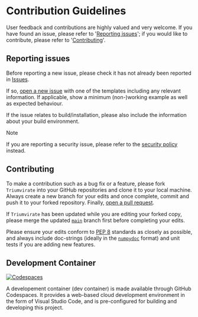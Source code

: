 # Contribution Guidelines

User feedback and contributions are highly valued and very welcome. If
you have found an issue, please refer to '[Reporting issues](#issue)';
if you would like to contribute, please refer to
'[Contributing](#contribution)'.


## <a name="issue"></a> Reporting issues

Before reporting a new issue, please check it has not already been reported
in [Issues](https://github.com/MikeSWang/Triumvirate/issues).

If so,
[open a new issue](https://github.com/MikeSWang/Triumvirate/issues/new/choose)
with one of the templates including any relevant information. If applicable,
show a minimum (non-)working example as well as expected behaviour.

If the issue relates to build/installation, please also include the
information about your build environment.

> [!NOTE]
> If you are reporting a security issue, please refer to the
> [security policy](SECURITY.md) instead.


## <a name="contribution"></a> Contributing

To make a contribution such as a bug fix or a feature, please fork
``Triumvirate`` into your GitHub repositories and clone it to your local
machine. Always create a new branch for your edits and once complete,
commit and push it to your forked repository. Finally, [open a pull
request](https://github.com/MikeSWang/Triumvirate/pulls/compare).

If ``Triumvirate`` has been updated while you are editing your forked copy,
please merge the updated
[``main``](https://github.com/MikeSWang/Triumvirate/tree/main) branch first
before completing your edits.

Please ensure your edits conform to [PEP 8](
https://www.python.org/dev/peps/pep-0008/) standards as closely as possible,
and always include doc-strings (ideally in the [``numpydoc``](
https://numpydoc.readthedocs.io/en/latest/format.html) format) and unit tests
if you are adding new features.


## Development Container

[![Codespaces](https://github.com/codespaces/badge.svg)](https://codespaces.new/MikeSWang/Triumvirate?hide_repo_select=true&ref=main)

A developement container (dev container) is made available through
GitHub Codespaces. It provides a web-based cloud development environment
in the form of Visual Studio Code, and is pre-configured for building
and developing this project.

